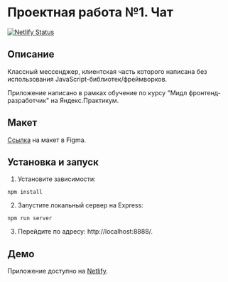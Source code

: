 # Проектная работа №1. Чат

[![Netlify Status](https://api.netlify.com/api/v1/badges/cc8a44ca-34d2-434f-b3f7-260f68ef49e7/deploy-status)](https://app.netlify.com/sites/fervent-wing-61b502/deploys)

## Описание
Классный мессенджер, клиентская часть которого написана без использования JavaScript-библиотек/фреймворков.

Приложение написано в рамках обучение по курсу "Мидл фронтенд-разработчик" на Яндекс.Практикум.

## Макет
[Ссылка](https://www.figma.com/file/w7dws8hp8JghA6RPqOXwPZ/Chat?node-id=0%3A1) на макет в Figma.

## Установка и запуск

1. Установите зависимости:

```
npm install
```

2. Запустите локальный сервер на Express:
```
npm run server
```

3. Перейдите по адресу: http://localhost:8888/.

## Демо

Приложение доступно на [Netlify](https://fervent-wing-61b502.netlify.app/).